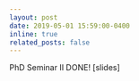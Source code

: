 ```yaml
---
layout: post
date: 2019-05-01 15:59:00-0400
inline: true
related_posts: false
---
```

PhD Seminar II DONE! [slides]
